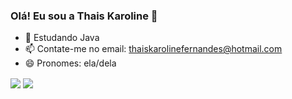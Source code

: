 ### Olá! Eu sou a Thais Karoline 👋

- 🌱 Estudando Java 
- 📫 Contate-me no email: thaiskarolinefernandes@hotmail.com
- 😄 Pronomes: ela/dela


<picture>
  <source
    srcset="https://github-readme-stats.vercel.app/api?username=thaiskaroline&show_icons=true&theme=dark"
    media="(prefers-color-scheme: dark)"
  />
  <source
    srcset="https://github-readme-stats.vercel.app/api?username=thaiskaroline&show_icons=true"
    media="(prefers-color-scheme: light), (prefers-color-scheme: no-preference)"
  />
  <img align="center" src="https://github-readme-stats.vercel.app/api?username=thaiskaroline&hide=contribs,prs" />
</picture>
<a href="https://github.com/thaiskaroline/convoychat">
  <img align="center" src="https://github-readme-stats.vercel.app/api/top-langs/?username=thaiskaroline&layout=compact&show_icons=true&theme=dark"
    media="(prefers-color-scheme: dark)" />
</a>
